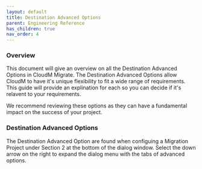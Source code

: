 ```yaml
---
layout: default
title: Destination Advanced Options
parent: Engineering Reference
has_children: true
nav_order: 4
---
```

### Overview 

This document will give an overview on all the Destination Advanced Options in CloudM Migrate. The Destination Advanced Options allow CloudM to have it's unique flexibility to fit a wide range of requirements. This guide will provide an explination for each so you can decide if it's relavent to your requirements. 

We recommend reviewing these options as they can have a fundamental impact on the success of your project. 

### Destination Advanced Options 

The Destination Advanced Option are found when configuing a Migration Project under Section 2 at the bottom of the dialog window. Select the down arrow on the right to expand the dialog menu with the tabs of advanced options. 
